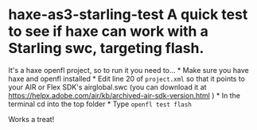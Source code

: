 haxe-as3-starling-test A quick test to see if haxe can work with a Starling swc, targeting flash.
=================================================================================================

It's a haxe openfl project, so to run it you need to... * Make sure you have
haxe and openfl installed * Edit line 20 of `project.xml` so that it points to
your AIR or Flex SDK's airglobal.swc (you can download it at
https://helpx.adobe.com/air/kb/archived-air-sdk-version.html ) * In the terminal
cd into the top folder * Type `openfl test flash`

Works a treat!
